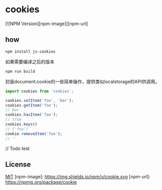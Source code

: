 # cookies
[![NPM Version][npm-image]][npm-url]

## how
```
npm install js-cookies
```
如果需要编译之后的版本
```
npm run build
```

封装document.cookie的一些简单操作，提供类似localstorage的API供调用。
```javascript
import cookies from 'cookies';

cookies.setItem('foo', 'bar');
cookies.getItem('foo');
// bar
cookies.hasItem('foo');
// true
cookies.keys()
// ['foo']
cookie.removeItem('foo');
// ''
```
// Todo
test

## License
[MIT](LICESE)
[npm-image]: https://img.shields.io/npm/v/cookie.svg
[npm-url]: https://npmjs.org/package/cookie
